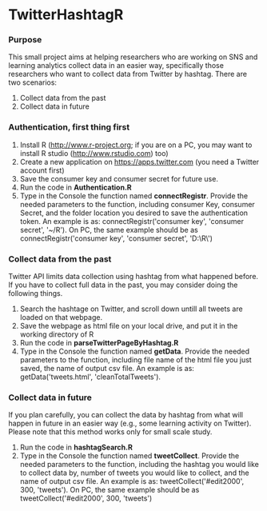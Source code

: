 TwitterHashtagR
===============

<h3>Purpose</h3>

This small project aims at helping researchers who are working on SNS and learning analytics collect data in an easier way, specifically those researchers who want to collect data from Twitter by hashtag. There are two scenarios:
1. Collect data from the past
2. Collect data in future

<h3>Authentication, first thing first</h3>

1. Install R (http://www.r-project.org; if you are on a PC, you may want to install R studio (http://www.rstudio.com) too)
2. Create a new application on https://apps.twitter.com (you need a Twitter account first)
2. Save the consumer key and consumer secret for future use.
3. Run the code in <strong>Authentication.R</strong>
4. Type in the Console the function named <strong>connectRegistr</strong>. Provide the needed parameters to the function, including consumer Key, consumer Secret, and the folder location you desired to save the authentication token. An example is as: connectRegistr('consumer key', 'consumer secret', '~/R'). On PC, the same example should be as connectRegistr('consumer key', 'consumer secret', 'D:\\R\\')

<h3>Collect data from the past</h3>

Twitter API limits data collection using hashtag from what happened before. If you have to collect full data in the past, you may consider doing the following things.

1. Search the hashtage on Twitter, and scroll down untill all tweets are loaded on that webpage.
2. Save the webpage as html file on your local drive, and put it in the working directory of R
3. Run the code in <strong>parseTwitterPageByHashtag.R</strong>
4. Type in the Console the function named <strong>getData</strong>. Provide the needed parameters to the function, including file name of the html file you just saved, the name of output csv file. An example is as: getData('tweets.html', 'cleanTotalTweets').


<h3>Collect data in future</h3>

If you plan carefully, you can collect the data by hashtag from what will happen in future in an easier way (e.g., some learning activity on Twitter). Please note that this method works only for small scale study.

1. Run the code in <strong>hashtagSearch.R</strong>
2. Type in the Console the function named <strong>tweetCollect</strong>. Provide the needed parameters to the function, including the hashtag you would like to collect data by, number of tweets you would like to collect, and the name of output csv file. An example is as: tweetCollect('#edit2000', 300, 'tweets'). On PC, the same example should be as tweetCollect('#edit2000', 300,  'tweets')
